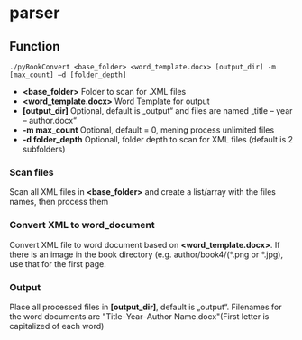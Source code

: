 parser
======

## Function

	./pyBookConvert <base_folder> <word_template.docx> [output_dir] -m [max_count] –d [folder_depth]

* **<base_folder>**		Folder to scan for .XML files
* **<word_template.docx>**	Word Template for output
* **[output_dir]**	Optional, default is „output“ and files are named „title – year – author.docx“	
* **-m max_count**	Optional, default = 0, mening process unlimited files
* **-d folder_depth**	Optionall, folder depth to scan for XML files (default is 2 subfolders)


###  Scan files

Scan all XML files in **<base_folder>** and create a list/array with the files names, then process them


###  Convert XML to word_document

Convert XML file to word document based on **<word_template.docx>**.
If there is an image in the book directory (e.g. author/book4/(*.png or *.jpg), use that for the first page.


### Output

Place all processed files in **[output_dir]**, default is „output“.
Filenames for the word documents are "Title–Year–Author Name.docx"(First letter is capitalized of each word)